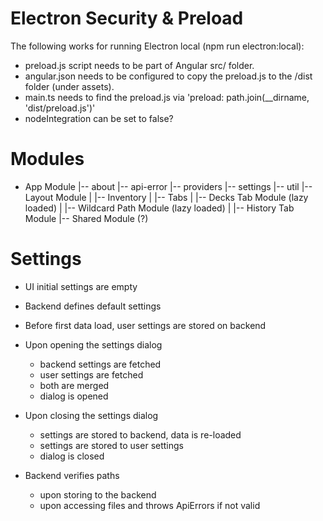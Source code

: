 # Electron Security & Preload
The following works for running Electron local (npm run electron:local):
- preload.js script needs to be part of Angular src/ folder.
- angular.json needs to be configured to copy the preload.js to the /dist folder (under assets).
- main.ts needs to find the preload.js via 'preload: path.join(__dirname, 'dist/preload.js')'
- nodeIntegration can be set to false?

# Modules
- App Module
|-- about
|-- api-error
|-- providers
|-- settings
|-- util
|-- Layout Module
| |-- Inventory
| |-- Tabs
|   |-- Decks Tab Module (lazy loaded)
|   |-- Wildcard Path Module (lazy loaded)
|   |-- History Tab Module
|-- Shared Module (?)

# Settings
- UI initial settings are empty
- Backend defines default settings
- Before first data load, user settings are stored on backend
- Upon opening the settings dialog
  - backend settings are fetched
  - user settings are fetched
  - both are merged
  - dialog is opened

- Upon closing the settings dialog
  - settings are stored to backend, data is re-loaded
  - settings are stored to user settings
  - dialog is closed

- Backend verifies paths
  - upon storing to the backend
  - upon accessing files and throws ApiErrors if not valid